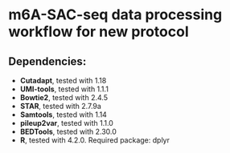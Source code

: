 # m6A-SAC-seq data processing workflow for new protocol

## Dependencies:

- **Cutadapt**, tested with 1.18
- **UMI-tools**, tested with 1.1.1
- **Bowtie2**, tested with 2.4.5
- **STAR**, tested with 2.7.9a
- **Samtools**, tested with 1.14
- **pileup2var**, tested with 1.1.0
- **BEDTools**, tested with 2.30.0
- **R**, tested with 4.2.0. Required package: dplyr
